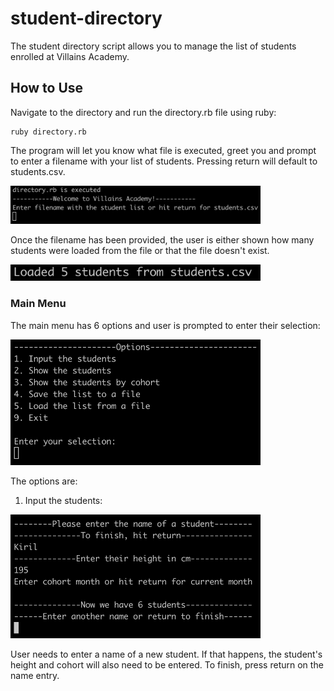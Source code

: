 # student-directory

The student directory script allows you to manage the list of students enrolled at Villains Academy.

## How to Use ##

Navigate to the directory and run the directory.rb file using ruby:
```shell
ruby directory.rb
```

The program will let you know what file is executed, greet you and prompt to enter a filename with your list of students. Pressing return will default to students.csv.

<p align="left">
  <img src="./images/greeting.png" alt="Size Limit CLI" width="400">
</p>

Once the filename has been provided, the user is either shown how many students were loaded from the file or that the file doesn't exist.

<p align="left">
  <img src="./images/students_loaded.png" alt="Size Limit CLI" width="400">
</p>

### Main Menu ###

The main menu has 6 options and user is prompted to enter their selection:

<p align="left">
  <img src="./images/menu.png" alt="Size Limit CLI" width="400">
</p>

The options are:

1. Input the students:

<p align="left">
  <img src="./images/1.png" alt="Size Limit CLI" width="400">
</p>

User needs to enter a name of a new student. If that happens, the student's height and cohort will also need to be entered. To finish, press return on the name entry.
